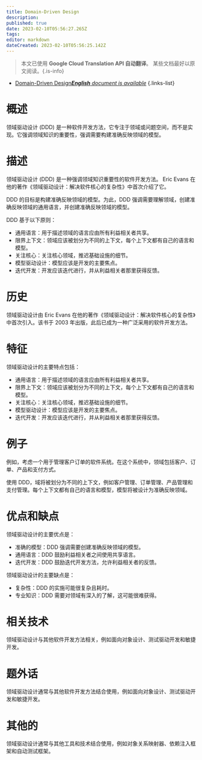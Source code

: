 ```yaml
---
title: Domain-Driven Design
description: 
published: true
date: 2023-02-10T05:56:27.265Z
tags: 
editor: markdown
dateCreated: 2023-02-10T05:56:25.142Z
---
```


> 本文已使用 **Google Cloud Translation API 自动翻译**。
某些文档最好以原文阅读。{.is-info}



- [Domain-Driven Design***English** document is available*](/en/Knowledge-base/Dictionary/domain-driven-design)
{.links-list}


# 概述
领域驱动设计 (DDD) 是一种软件开发方法，它专注于领域或问题空间，而不是实现。它强调领域知识的重要性，强调需要构建准确反映领域的模型。

# 描述
领域驱动设计 (DDD) 是一种强调领域知识重要性的软件开发方法。 Eric Evans 在他的著作《领域驱动设计：解决软件核心的复杂性》中首次介绍了它。

DDD 的目标是构建准确反映领域的模型。为此，DDD 强调需要理解领域，创建准确反映领域的通用语言，并创建准确反映领域的模型。

DDD 基于以下原则：

- 通用语言：用于描述领域的语言应由所有利益相关者共享。
- 限界上下文：领域应该被划分为不同的上下文，每个上下文都有自己的语言和模型。
- 关注核心：关注核心领域，推迟基础设施的细节。
- 模型驱动设计：模型应该是开发的主要焦点。
- 迭代开发：开发应该迭代进行，并从利益相关者那里获得反馈。

# 历史
领域驱动设计由 Eric Evans 在他的著作《领域驱动设计：解决软件核心的复杂性》中首次引入。该书于 2003 年出版，此后已成为一种广泛采用的软件开发方法。

# 特征
领域驱动设计的主要特点包括：

- 通用语言：用于描述领域的语言应由所有利益相关者共享。
- 限界上下文：领域应该被划分为不同的上下文，每个上下文都有自己的语言和模型。
- 关注核心：关注核心领域，推迟基础设施的细节。
- 模型驱动设计：模型应该是开发的主要焦点。
- 迭代开发：开发应该迭代进行，并从利益相关者那里获得反馈。

# 例子
例如，考虑一个用于管理客户订单的软件系统。在这个系统中，领域包括客户、订单、产品和支付方式。

使用 DDD，域将被划分为不同的上下文，例如客户管理、订单管理、产品管理和支付管理。每个上下文都有自己的语言和模型，模型将被设计为准确反映领域。

# 优点和缺点
领域驱动设计的主要优点是：

- 准确的模型：DDD 强调需要创建准确反映领域的模型。
- 通用语言：DDD 鼓励利益相关者之间使用共享语言。
- 迭代开发：DDD 鼓励迭代开发方法，允许利益相关者的反馈。

领域驱动设计的主要缺点是：

- 复杂性：DDD 的实施可能很复杂且耗时。
- 专业知识：DDD 需要对领域有深入的了解，这可能很难获得。

# 相关技术
领域驱动设计与其他软件开发方法相关，例如面向对象设计、测试驱动开发和敏捷开发。

# 题外话
领域驱动设计通常与其他软件开发方法结合使用，例如面向对象设计、测试驱动开发和敏捷开发。

# 其他的
领域驱动设计通常与其他工具和技术结合使用，例如对象关系映射器、依赖注入框架和自动测试框架。